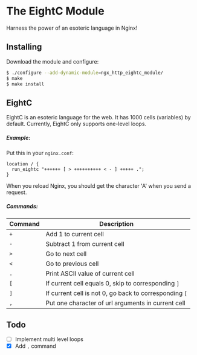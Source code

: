 # The EightC Module

Harness the power of an esoteric language in Nginx!

## Installing

Download the module and configure:

```bash
$ ./configure --add-dynamic-module=ngx_http_eightc_module/
$ make
$ make install
```

## EightC

EightC is an esoteric language for the web. It has 1000 cells (variables) by default.
Currently, EightC only supports one-level loops.

##### Example:

Put this in your `nginx.conf`:

```
location / {
  run_eightc "++++++ [ > ++++++++++ < - ] +++++ .";
}
```

When you reload Nginx, you should get the character 'A' when you send a request.

##### Commands:

Command|Description
-------|-----------
`+`|Add 1 to current cell
`-`|Subtract 1 from current cell
`>`|Go to next cell
`<`|Go to previous cell
`.`|Print ASCII value of current cell
`[`|If current cell equals 0, skip to corresponding `]`
`]`|If current cell is not 0, go back to corresponding `[`
`,`|Put one character of url arguments in current cell

## Todo

- [ ] Implement multi level loops
- [x] Add `,` command

